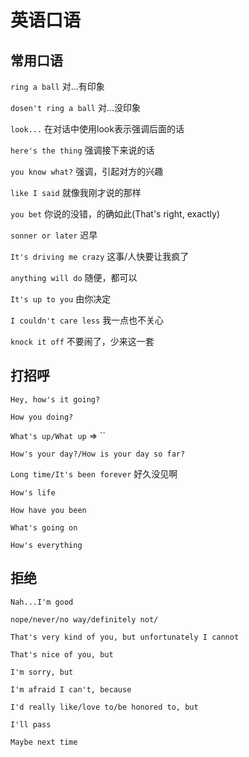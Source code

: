 # 英语口语

## 常用口语

`ring a ball` 对...有印象

`dosen't ring a ball` 对...没印象

`look...` 在对话中使用look表示强调后面的话

`here's the thing` 强调接下来说的话

`you know what?` 强调，引起对方的兴趣

`like I said` 就像我刚才说的那样

`you bet` 你说的没错，的确如此(That's right, exactly)

`sonner or later` 迟早

`It's driving me crazy` 这事/人快要让我疯了

`anything will do` 随便，都可以

`It's up to you` 由你决定

`I couldn't care less` 我一点也不关心

`knock it off` 不要闹了，少来这一套

## 打招呼

`Hey, how's it going?`

`How you doing?`

`What's up/What up`  => ``

`How's your day?/How is your day so far?`

`Long time/It's been forever` 好久没见啊

`How's life`

`How have you been`

`What's going on`

`How's everything`

## 拒绝

`Nah...I'm good`

`nope/never/no way/definitely not/`

`That's very kind of you, but unfortunately I cannot`

`That's nice of you, but`

`I'm sorry, but`

`I'm afraid I can't, because`

`I'd really like/love to/be honored to, but`

`I'll pass`

`Maybe next time`